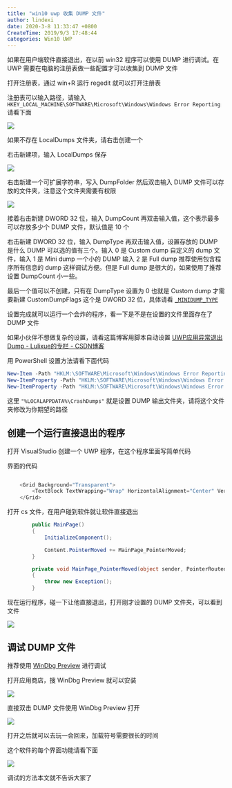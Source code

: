 ```yaml
---
title: "win10 uwp 收集 DUMP 文件"
author: lindexi
date: 2020-3-8 11:33:47 +0800
CreateTime: 2019/9/3 17:48:44
categories: Win10 UWP
---
```


如果在用户端软件直接退出，在以前 win32 程序可以使用 DUMP 进行调试。在 UWP 需要在电脑的注册表做一些配置才可以收集到 DUMP 文件

<!--more-->


<!-- CreateTime:2019/9/3 17:48:44 -->

<!-- csdn -->

打开注册表，通过 win+R 运行 regedit 就可以打开注册表

注册表可以输入路径，请输入 `HKEY_LOCAL_MACHINE\SOFTWARE\Microsoft\Windows\Windows Error Reporting` 请看下面

<!-- ![](image/win10 uwp 收集 DUMP 文件/win10 uwp 收集 DUMP 文件1.png) -->

![](http://image.acmx.xyz/lindexi%2F2018111584338869)

如果不存在 LocalDumps 文件夹，请右击创建一个

右击新建项，输入 LocalDumps 保存

<!-- ![](image/win10 uwp 收集 DUMP 文件/win10 uwp 收集 DUMP 文件3.png) -->

![](http://image.acmx.xyz/lindexi%2F2018111584453145)

右击新建一个可扩展字符串，写入 DumpFolder 然后双击输入 DUMP 文件可以存放的文件夹，注意这个文件夹需要有权限

<!-- ![](image/win10 uwp 收集 DUMP 文件/win10 uwp 收集 DUMP 文件4.png) -->

![](http://image.acmx.xyz/lindexi%2F2018111584635904)

接着右击新建 DWORD 32 位，输入 DumpCount 再双击输入值，这个表示最多可以存放多少个 DUMP 文件，默认值是 10 个

右击新建 DWORD 32 位，输入 DumpType 再双击输入值，设置存放的 DUMP 是什么 DUMP 可以选的值有三个。输入 0 是 Custom dump 自定义的 dump 文件，输入 1 是 Mini dump 一个小的 DUMP 输入 2 是 Full dump 推荐使用包含程序所有信息的 dump 这样调试方便。但是  Full dump 是很大的，如果使用了推荐设置 DumpCount 小一些。

最后一个值可以不创建，只有在 DumpType 设置为 0 也就是 Custom dump 才需要新建 CustomDumpFlags 这个是 DWORD 32 位，具体请看 [`_MINIDUMP_TYPE`](https://docs.microsoft.com/en-us/windows/desktop/api/minidumpapiset/ne-minidumpapiset-_minidump_type )

设置完成就可以运行一个会炸的程序，看一下是不是在设置的文件里面存在了 DUMP 文件

如果小伙伴不想做复杂的设置，请看这篇博客用脚本自动设置 [UWP应用异常退出Dump - Lulixue的专栏 - CSDN博客](https://blog.csdn.net/Meta_Cpp/article/details/88657660 )

用 PowerShell 设置方法请看下面代码

```PowerShell
New-Item -Path "HKLM:\SOFTWARE\Microsoft\Windows\Windows Error Reporting" -Name "LocalDumps"
New-ItemProperty -Path "HKLM:\SOFTWARE\Microsoft\Windows\Windows Error Reporting\LocalDumps" -Name "DumpFolder" -Value "%LOCALAPPDATA%\CrashDumps" -PropertyType "ExpandString"
New-ItemProperty -Path "HKLM:\SOFTWARE\Microsoft\Windows\Windows Error Reporting\LocalDumps" -Name "DumpCount" -Value 10 -PropertyType DWord
```

这里 `"%LOCALAPPDATA%\CrashDumps"` 就是设置 DUMP 输出文件夹，请将这个文件夹修改为你期望的路径

## 创建一个运行直接退出的程序

打开 VisualStudio 创建一个 UWP 程序，在这个程序里面写简单代码

界面的代码

```csharp

    <Grid Background="Transparent">
        <TextBlock TextWrapping="Wrap" HorizontalAlignment="Center" VerticalAlignment="Center" Text="不要碰我，碰我就直接退出&#x0a;&#x0a;欢迎访问我博客 http://lindexi.gitee.io 里面有大量 UWP WPF 博客"/>
    </Grid>
```

打开 cs 文件，在用户碰到软件就让软件直接退出

```csharp
        public MainPage()
        {
            InitializeComponent();

            Content.PointerMoved += MainPage_PointerMoved;
        }

        private void MainPage_PointerMoved(object sender, PointerRoutedEventArgs e)
        {
            throw new Exception();
        }
```

现在运行程序，碰一下让他直接退出，打开刚才设置的 DUMP 文件夹，可以看到文件

<!-- ![](image/win10 uwp 收集 DUMP 文件/win10 uwp 收集 DUMP 文件5.png) -->

![](http://image.acmx.xyz/lindexi%2F201811159442184)

## 调试 DUMP 文件

推荐使用 [WinDbg Preview](https://www.microsoft.com/store/productId/9PGJGD53TN86) 进行调试

打开应用商店，搜 WinDbg Preview 就可以安装

<!-- ![](image/win10 uwp 收集 DUMP 文件/win10 uwp 收集 DUMP 文件0.png) -->

![](http://image.acmx.xyz/lindexi%2F201811158415972)

直接双击 DUMP 文件使用 WinDbg Preview 打开

<!-- ![](image/win10 uwp 收集 DUMP 文件/win10 uwp 收集 DUMP 文件6.png) -->

![](https://i.loli.net/2018/11/15/5becc6780d3b3.jpg)

打开之后就可以去玩一会回来，加载符号需要很长的时间

这个软件的每个界面功能请看下面

<!-- ![](image/win10 uwp 收集 DUMP 文件/win10 uwp 收集 DUMP 文件7.png) -->

![](https://i.loli.net/2018/11/15/5becc7d4db994.jpg)

调试的方法本文就不告诉大家了

